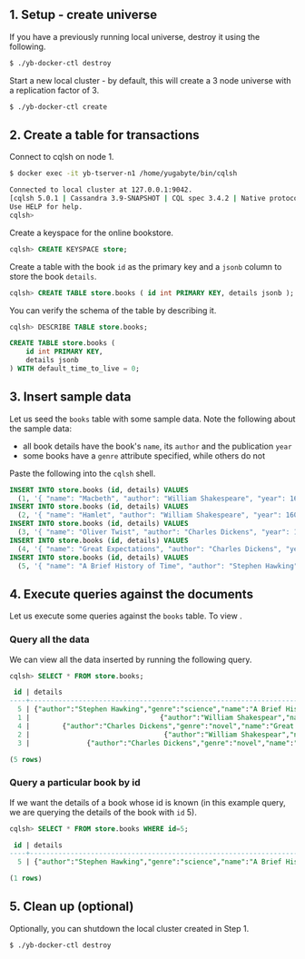 ## 1. Setup - create universe

If you have a previously running local universe, destroy it using the following.

```{.sh .copy .separator-dollar}
$ ./yb-docker-ctl destroy
```

Start a new local cluster - by default, this will create a 3 node universe with a replication factor of 3.

```{.sh .copy .separator-dollar}
$ ./yb-docker-ctl create
```


## 2. Create a table for transactions

Connect to cqlsh on node 1.

```{.sh .copy .separator-dollar}
$ docker exec -it yb-tserver-n1 /home/yugabyte/bin/cqlsh
```
```sh
Connected to local cluster at 127.0.0.1:9042.
[cqlsh 5.0.1 | Cassandra 3.9-SNAPSHOT | CQL spec 3.4.2 | Native protocol v4]
Use HELP for help.
cqlsh>
```

Create a keyspace for the online bookstore.

```{.sql .copy .separator-gt}
cqlsh> CREATE KEYSPACE store;
```

Create a table with the book `id` as the primary key and a `jsonb` column to store the book `details`.

```{.sql .copy .separator-gt}
cqlsh> CREATE TABLE store.books ( id int PRIMARY KEY, details jsonb );
```

You can verify the schema of the table by describing it. 

```{.sql .copy .separator-gt}
cqlsh> DESCRIBE TABLE store.books;
```
```sql
CREATE TABLE store.books (
    id int PRIMARY KEY,
    details jsonb
) WITH default_time_to_live = 0;
```


## 3. Insert sample data

Let us seed the `books` table with some sample data. Note the following about the sample data:

- all book details have the book's `name`, its `author` and the publication `year`
- some books have a `genre` attribute specified, while others do not

Paste the following into the `cqlsh` shell.

```{.sql .copy}
INSERT INTO store.books (id, details) VALUES
  (1, '{ "name": "Macbeth", "author": "William Shakespeare", "year": 1623 }');
INSERT INTO store.books (id, details) VALUES 
  (2, '{ "name": "Hamlet", "author": "William Shakespeare", "year": 1603 }');
INSERT INTO store.books (id, details) VALUES 
  (3, '{ "name": "Oliver Twist", "author": "Charles Dickens", "year": 1838, "genre": "novel" }');
INSERT INTO store.books (id, details) VALUES 
  (4, '{ "name": "Great Expectations", "author": "Charles Dickens", "year": 1950, "genre": "novel" }');
INSERT INTO store.books (id, details) VALUES 
  (5, '{ "name": "A Brief History of Time", "author": "Stephen Hawking", "year": 1988, "genre": "science" }');
```



## 4. Execute queries against the documents

Let us execute some queries against the `books` table.
To view .

### Query all the data

We can view all the data inserted by running the following query.


```{.sql .copy .separator-gt}
cqlsh> SELECT * FROM store.books;
```
```sql
 id | details
----+---------------------------------------------------------------------------------------------
  5 | {"author":"Stephen Hawking","genre":"science","name":"A Brief History of Time","year":1988}
  1 |                                {"author":"William Shakespear","name":"Macbeth","year":1623}
  4 |        {"author":"Charles Dickens","genre":"novel","name":"Great Expectations","year":1950}
  2 |                                 {"author":"William Shakespear","name":"Hamlet","year":1603}
  3 |              {"author":"Charles Dickens","genre":"novel","name":"Oliver Twist","year":1838}

(5 rows)
```


### Query a particular book by id

If we want the details of a book whose id is known (in this example query, we are querying the details of the book with `id` 5).

```{.sql .copy .separator-gt}
cqlsh> SELECT * FROM store.books WHERE id=5;
```
```sql
 id | details
----+---------------------------------------------------------------------------------------------
  5 | {"author":"Stephen Hawking","genre":"science","name":"A Brief History of Time","year":1988}

(1 rows)
```



## 5. Clean up (optional)

Optionally, you can shutdown the local cluster created in Step 1.

```{.sh .copy .separator-dollar}
$ ./yb-docker-ctl destroy
```
